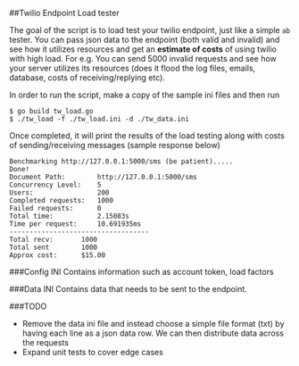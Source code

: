 ##Twilio Endpoint Load tester

The goal of the script is to load test your twilio endpoint, just like a simple `ab` tester.
You can pass json data to the endpoint (both valid and invalid) and see how it utilizes resources and get an **estimate of costs** of using twilio with high load. 
For e.g. You can send 5000 invalid requests and see how your server utilizes its resources (does it flood the log files, emails, database, costs of receiving/replying etc).


In order to run the script, make a copy of the sample ini files and then run

```
$ go build tw_load.go
$ ./tw_load -f ./tw_load.ini -d ./tw_data.ini
```

Once completed, it will print the results of the load testing along with costs of sending/receiving messages (sample response below)

```
Benchmarking http://127.0.0.1:5000/sms (be patient).....
Done!
Document Path:        http://127.0.0.1:5000/sms
Concurrency Level:    5
Users:                200
Completed requests:   1000
Failed requests:      0
Total time:           2.15083s
Time per request:     10.691935ms
-----------------------------------
Total recv:       1000
Total sent        1000
Approx cost:      $15.00

```

###Config INI
Contains information such as account token, load factors

###Data INI
Contains data that needs to be sent to the endpoint. 


###TODO
- Remove the data ini file and instead choose a simple file format (txt) by having each line as a json data row. We can then distribute data across the requests
- Expand unit tests to cover edge cases